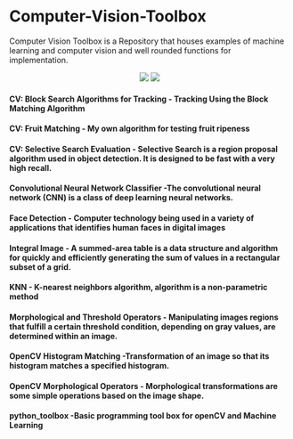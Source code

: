 # Computer-Vision-Toolbox
Computer Vision Toolbox  is a Repository that houses examples of machine learning and computer vision and well rounded functions for implementation. 

<p align="center">
  <img src="https://perfectial.com/wp-content/uploads/2018/10/What-is-the-Current-State-of-Computer-Vision.jpg">
  <img src="https://perfectial.com/wp-content/uploads/2018/10/What-is-the-Current-State-of-Computer-Vision.jpg">
</p>

#### CV: Block Search Algorithms for Tracking - Tracking Using the Block Matching Algorithm

#### CV: Fruit Matching - My own algorithm for testing fruit ripeness

#### CV: Selective Search Evaluation - Selective Search is a region proposal algorithm used in object detection. It is designed to be fast with a very high recall. 

#### Convolutional Neural Network Classifier -The convolutional neural network (CNN) is a class of deep learning neural networks.

#### Face Detection - Computer technology being used in a variety of applications that identifies human faces in digital images

#### Integral Image - A summed-area table is a data structure and algorithm for quickly and efficiently generating the sum of values in a rectangular subset of a grid.

#### KNN - K-nearest neighbors algorithm, algorithm is a non-parametric method 

#### Morphological and Threshold Operators - Manipulating images regions that fulfill a certain threshold condition, depending on gray values, are determined within an image.

#### OpenCV Histogram Matching -Transformation of an image so that its histogram matches a specified histogram.

#### OpenCV Morphological Operators - Morphological transformations are some simple operations based on the image shape.

#### python_toolbox  -Basic programming tool box for openCV and Machine Learning
